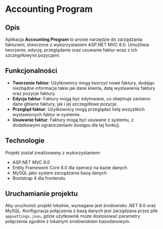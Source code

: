 # Accounting Program

## Opis
Aplikacja **Accounting Program** to proste narzędzie do zarządzania fakturami, stworzone z wykorzystaniem ASP.NET MVC 8.0. Umożliwia tworzenie, edycję, przeglądanie oraz usuwanie faktur wraz z ich szczegółowymi pozycjami.

## Funkcjonalności
- **Tworzenie faktur**: Użytkownicy mogą tworzyć nowe faktury, dodając niezbędne informacje takie jak dane klienta, datę wystawienia faktury oraz pozycje faktury.
- **Edycja faktur**: Faktury mogą być edytowane, co obejmuje zarówno dane główne faktury, jak i jej szczegółowe pozycje.
- **Przegląd faktur**: Użytkownicy mogą przeglądać listę wszystkich wystawionych faktur w systemie.
- **Usuwanie faktur**: Faktury mogą być usuwane z systemu, z dodatkowymi ograniczeniami dostępu dla tej funkcji.

## Technologie
Projekt został zrealizowany z wykorzystaniem:
- ASP.NET MVC 8.0
- Entity Framework Core 8.0 dla operacji na bazie danych
- MySQL jako system zarządzania bazą danych
- Bootstrap 4 dla frontendu

## Uruchamianie projektu
Aby uruchomić projekt lokalnie, wymagane jest środowisko .NET 8.0 oraz MySQL. Konfiguracja połączenia z bazą danych jest zarządzana przez plik `appsettings.json`, gdzie użytkownik może dostosować parametry połączenia zgodnie z lokalnym środowiskiem bazodanowym.
